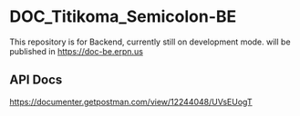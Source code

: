 # DOC_Titikoma_Semicolon-BE
This repository is for Backend, currently still on development mode. will be published in https://doc-be.erpn.us 
## API Docs
https://documenter.getpostman.com/view/12244048/UVsEUogT
